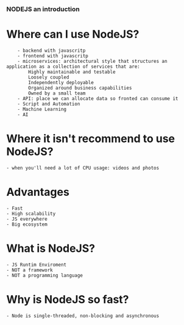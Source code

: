 ### NODEJS an introduction

# Where can I use NodeJS? 
        - backend with javascritp
        - frontend with javascritp
        - microservices: architectural style that structures an application as a collection of services that are:
            Highly maintainable and testable 
            Loosely coupled
            Independently deployable
            Organized around business capabilities
            Owned by a small team
        - API: place we can allocate data so fronted can consume it  
        - Script and Automation
        - Machine Learning
        - AI

# Where it isn't recommend to use NodeJS?
    - when you'll need a lot of CPU usage: videos and photos

# Advantages
    - Fast
    - High scalability
    - JS everywhere
    - Big ecosystem

# What is NodeJS? 
    - JS Runtim Enviroment
    - NOT a framework
    - NOT a programming language

# Why is NodeJS so fast?
    - Node is single-threaded, non-blocking and asynchronous
